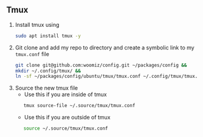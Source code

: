 ## Tmux
1. Install tmux using
    ```sh
    sudo apt install tmux -y
    ``` 
1. Git clone and add my repo to directory and create a symbolic link to my `tmux.conf` file
    ```sh
    git clone git@github.com:woomiz/config.git ~/packages/config &&
    mkdir ~/.config/tmux/ &&
    ln -sf ~/packages/config/ubuntu/tmux/tmux.conf ~/.config/tmux/tmux.conf
    ```
1. Source the new tmux file
   - Use this if you are inside of tmux
    ```sh
       tmux source-file ~/.source/tmux/tmux.conf
    ```
   - Use this if you are outside of tmux
    ```sh
       source ~/.source/tmux/tmux.conf
    ```
